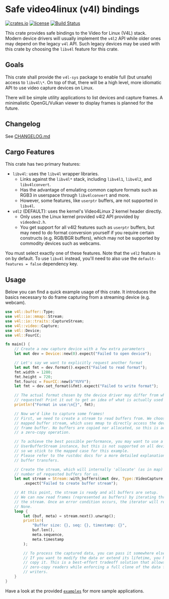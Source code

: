 # Safe video4linux (v4l) bindings

[![crates.io](https://img.shields.io/crates/v/v4l.svg?style=for-the-badge)](https://crates.io/crates/v4l)
[![license](https://img.shields.io/github/license/raymanfx/libv4l-rs?style=for-the-badge)](https://github.com/raymanfx/libv4l-rs/blob/master/LICENSE.txt)
[![Build Status](https://img.shields.io/travis/raymanfx/libv4l-rs/master.svg?style=for-the-badge&logo=travis)](https://travis-ci.org/raymanfx/libv4l-rs)

This crate provides safe bindings to the Video for Linux (V4L) stack. Modern device drivers will usually implement the `v4l2` API while older ones may depend on the legacy `v4l` API. Such legacy devices may be used with this crate by choosing the `libv4l` feature for this crate.

## Goals

This crate shall provide the `v4l-sys` package to enable full (but unsafe) access to `libv4l\*`.
On top of that, there will be a high level, more idiomatic API to use video capture devices on Linux.

There will be simple utility applications to list devices and capture frames.
A minimalistic OpenGL/Vulkan viewer to display frames is planned for the future.

## Changelog

See [CHANGELOG.md](https://github.com/raymanfx/libv4l-rs/blob/master/CHANGELOG.md)

## Cargo Features

This crate has two primary features:

* `libv4l`: uses the `libv4l` wrapper libraries.
  * Links against the `libv4l*` stack, including `libv4l1`, `libv4l2`, and `libv4lconvert`.
  * Has the advantage of emulating common capture formats such as RGB3 in userspace through `libv4lconvert` and more.
  * However, some features, like `userptr` buffers, are not supported in `libv4l`.
* `v4l2` (DEFAULT): uses the kernel's Video4Linux 2 kernel header directly.
  * Only uses the Linux kernel provided v4l2 API provided by `videodev2.h`.
  * You get support for all v4l2 features such as `userptr` buffers, but may need to do format conversion yourself if you require certain constructs (e.g. RGB/BGR buffers), which may not be supported by commodity devices such as webcams.

You must select exactly one of these features. Note that the `v4l2` feature is on by default. To use `libv4l` instead, you'll need to also use the `default-features = false` dependency key.

## Usage

Below you can find a quick example usage of this crate. It introduces the basics necessary to do frame capturing from a streaming device (e.g. webcam).

```rust
use v4l::buffer::Type;
use v4l::io::mmap::Stream;
use v4l::io::traits::CaptureStream;
use v4l::video::Capture;
use v4l::Device;
use v4l::FourCC;

fn main() {
    // Create a new capture device with a few extra parameters
    let mut dev = Device::new(0).expect("Failed to open device");

    // Let's say we want to explicitly request another format
    let mut fmt = dev.format().expect("Failed to read format");
    fmt.width = 1280;
    fmt.height = 720;
    fmt.fourcc = FourCC::new(b"YUYV");
    let fmt = dev.set_format(&fmt).expect("Failed to write format");

    // The actual format chosen by the device driver may differ from what we
    // requested! Print it out to get an idea of what is actually used now.
    println!("Format in use:\n{}", fmt);

    // Now we'd like to capture some frames!
    // First, we need to create a stream to read buffers from. We choose a
    // mapped buffer stream, which uses mmap to directly access the device
    // frame buffer. No buffers are copied nor allocated, so this is actually
    // a zero-copy operation.

    // To achieve the best possible performance, you may want to use a
    // UserBufferStream instance, but this is not supported on all devices,
    // so we stick to the mapped case for this example.
    // Please refer to the rustdoc docs for a more detailed explanation about
    // buffer transfers.

    // Create the stream, which will internally 'allocate' (as in map) the
    // number of requested buffers for us.
    let mut stream = Stream::with_buffers(&mut dev, Type::VideoCapture, 4)
        .expect("Failed to create buffer stream");

    // At this point, the stream is ready and all buffers are setup.
    // We can now read frames (represented as buffers) by iterating through
    // the stream. Once an error condition occurs, the iterator will return
    // None.
    loop {
        let (buf, meta) = stream.next().unwrap();
        println!(
            "Buffer size: {}, seq: {}, timestamp: {}",
            buf.len(),
            meta.sequence,
            meta.timestamp
        );

        // To process the captured data, you can pass it somewhere else.
        // If you want to modify the data or extend its lifetime, you have to
        // copy it. This is a best-effort tradeoff solution that allows for
        // zero-copy readers while enforcing a full clone of the data for
        // writers.
    }
}
```

Have a look at the provided [`examples`](./examples/) for more sample applications.
